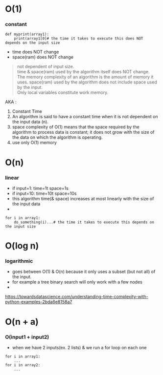 

# O(1)   
### constant   
```
def myprint(array1):
    print(array1[0]# the time it takes to execute this does NOT depends on the input size
```

* time does NOT change  
* space(ram) does NOT change  
> not dependent of input size.  
> time & space(ram) used by the algorithm itself does NOT change.   
> The memory complexity of an algorithm is the amount of memory it uses.
> space(ram) used by the algorithm does not include space used by the input.   
> Only local variables constitute work memory.    



AKA :
1. Constant Time
1. An algorithm is said to have a constant time when it is not dependent on the input data (n). 
1. space complexity of O(1) means that the space required by the algorithm to process data is constant; it does not grow with the size of the data on which the algorithm is operating.
1. use only O(1) memory   



# O(n)   
### linear   

* if input=1:  time=1t   space=1s
* if input=10: time=10t  space=10s
* this algorithm time(& space) increases at most linearly with the size of the input data   
*    
```
for i in array1:
    do_something(i)...# the time it takes to execute this depends on the input size
```


# O(log n)   
### logarithmic     
* goes between O(1) & O(n) because it only uses a subset (but not all) of the input.   
* for example a tree binary search will only work with a few nodes  
*



https://towardsdatascience.com/understanding-time-complexity-with-python-examples-2bda6e8158a7


# O(n + a)   
### O(input1 + input2)   
* when we have 2 inputs(ex. 2 lists) & we run a for loop on each one   
```
for i in array1:
    ...
for i in array2:
    ...
```


